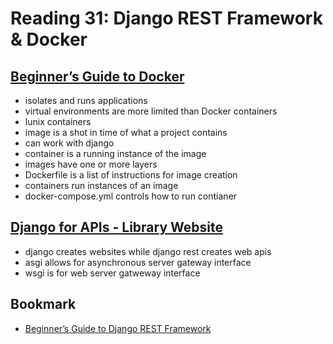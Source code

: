 # Reading 31: Django REST Framework & Docker

## [Beginner’s Guide to Docker](https://wsvincent.com/beginners-guide-to-docker/)

- isolates and runs applications
- virtual environments are more limited than Docker containers
- lunix containers
- image is a shot in time of what a project contains
- can work with django
- container is a running instance of the image
- images have one or more layers
- Dockerfile is a list of instructions for image creation
- containers run instances of an image
- docker-compose.yml controls how to run contianer

## [Django for APIs - Library Website](https://djangoforapis.com/library-website-and-api/)

- django creates websites while django rest creates web apis
- asgi allows for asynchronous server gateway interface
- wsgi is for web server gatweway interface

## Bookmark

- [Beginner’s Guide to Django REST Framework](https://wsvincent.com/official-django-rest-framework-tutorial-beginners-guide)